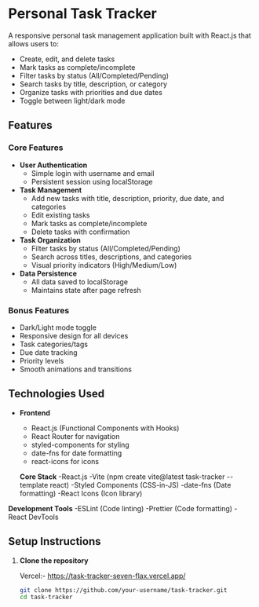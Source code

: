 # Personal Task Tracker
A responsive personal task management application built with React.js that allows users to:
- Create, edit, and delete tasks
- Mark tasks as complete/incomplete
- Filter tasks by status (All/Completed/Pending)
- Search tasks by title, description, or category
- Organize tasks with priorities and due dates
- Toggle between light/dark mode
##  Features

### Core Features
- **User Authentication**
  - Simple login with username and email
  - Persistent session using localStorage
- **Task Management**
  - Add new tasks with title, description, priority, due date, and categories
  - Edit existing tasks
  - Mark tasks as complete/incomplete
  - Delete tasks with confirmation
- **Task Organization**
  - Filter tasks by status (All/Completed/Pending)
  - Search across titles, descriptions, and categories
  - Visual priority indicators (High/Medium/Low)
- **Data Persistence**
  - All data saved to localStorage
  - Maintains state after page refresh

### Bonus Features
- Dark/Light mode toggle
- Responsive design for all devices
- Task categories/tags
- Due date tracking
- Priority levels
- Smooth animations and transitions

## Technologies Used

- **Frontend**
  - React.js (Functional Components with Hooks)
  - React Router for navigation
  - styled-components for styling
  - date-fns for date formatting
  - react-icons for icons

  **Core Stack**
  -React.js 
  -Vite (npm create vite@latest task-tracker --template react)
  -Styled Components (CSS-in-JS)
  -date-fns (Date formatting)
  -React Icons (Icon library)
  
**Development Tools**
  -ESLint (Code linting)
   -Prettier (Code formatting)
   -React DevTools

## Setup Instructions

1. **Clone the repository**

   Vercel:- https://task-tracker-seven-flax.vercel.app/

   ```bash
   git clone https://github.com/your-username/task-tracker.git
   cd task-tracker


